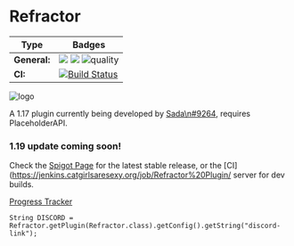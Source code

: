 # Refractor
| Type              | Badges                                                                                                                                                                                                                                                                                                                                                                               |
|-------------------|--------------------------------------------------------------------------------------------------------------------------------------------------------------------------------------------------------------------------------------------------------------------------------------------------------------------------------------------------------------------------------------|
| **General:**      | ![](https://img.shields.io/github/v/release/thebozzz34/Refractor) ![](https://img.shields.io/badge/Supports%3A%20-Spigot%201.19-orange)   ![quality](https://api.codiga.io/project/26624/score/svg)                                                                                                                                                                                                                               |                                             |
| **CI:**   | [![Build Status](https://jenkins.catgirlsaresexy.org/buildStatus/icon?job=Refractor+Plugin)](https://jenkins.catgirlsaresexy.org/job/Refractor%20Plugin/) |
                                                                                                                                                                                                                                                                                                                                                                                                                                              


![logo](https://bstats.org/signatures/bukkit/Refractor.svg)

A 1.17 plugin currently being developed by [Sada\n#9264](https://discordapp.com/users/457659194535837727), requires PlaceholderAPI.


### 1.19 update coming soon!


Check the [Spigot Page](https://www.spigotmc.org/resources/refractor.96459/) for the latest stable release, or the [CI](https://jenkins.catgirlsaresexy.org/job/Refractor%20Plugin/ server for dev builds. 

[Progress Tracker](https://trello.com/b/eqeE8VAi/refractor-plugin-issue-tracker#)

`String DISCORD = Refractor.getPlugin(Refractor.class).getConfig().getString("discord-link");`
